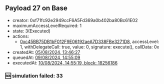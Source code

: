 ## Payload 27 on Base

- creator: 0xf71fc92e2949ccF6A5Fd369a0b402ba80Bc61E02
- maximumAccessLevelRequired: 1
- state: 3(Executed)
- actions:
  - [0xc45BB75DB1bF012F9E06192aeA7D338FBe3271D8](https://basescan.org/tx/0xc45BB75DB1bF012F9E06192aeA7D338FBe3271D8), accessLevel: 1, withDelegateCall: true, value: 0, signature: execute(), callData: 0x
- createdAt: [05/08/2024, 13:46:27](https://basescan.org/tx/0x43b078280ac068236ef026029481c5771ff4579dcb9becd5e11ab2de18a585e8)
- queuedAt: [09/08/2024, 14:55:09](https://basescan.org/tx/0x701ab30638e7d81081a34a37d15a5d4f4c70b68811f00ce2d8a3c9a17b1af7bd)
- executedAt: [10/08/2024, 14:55:19, block: 18256186](https://basescan.org/tx/0xbddd71339596bac5bdc13fc5f97e699aebb9fb84b1c1bffeb1586a2cb287c08a)

### :sos: simulation failed: 33
